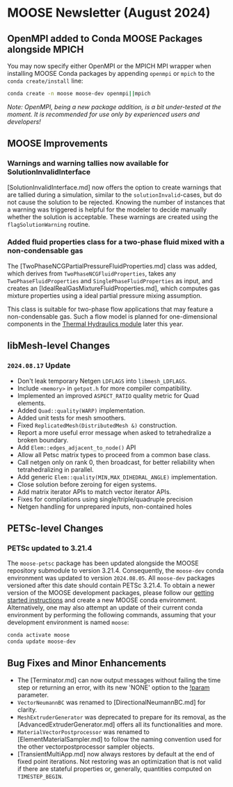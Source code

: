# MOOSE Newsletter (August 2024)

## OpenMPI added to Conda MOOSE Packages alongside MPICH

You may now specify either OpenMPI or the MPICH MPI wrapper when installing MOOSE Conda packages by appending `openmpi` or `mpich` to the `conda create/install` line:

```bash
conda create -n moose moose-dev openmpi||mpich
```

*Note: OpenMPI, being a new package addition, is a bit under-tested at the moment. It is recommended for use only by experienced users and developers!*

## MOOSE Improvements

### Warnings and warning tallies now available for SolutionInvalidInterface

[SolutionInvalidInterface.md] now offers the option to create warnings that are tallied during a simulation,
similar to the `solutionInvalid`-cases, but do not cause the solution to be rejected. Knowing the number of instances
that a warning was triggered is helpful for the modeler to decide manually whether the solution is acceptable.
These warnings are created using the `flagSolutionWarning` routine.

### Added fluid properties class for a two-phase fluid mixed with a non-condensable gas

The [TwoPhaseNCGPartialPressureFluidProperties.md] class was added, which derives
from `TwoPhaseNCGFluidProperties`, takes any `TwoPhaseFluidProperties` and
`SinglePhaseFluidProperties` as input, and creates an [IdealRealGasMixtureFluidProperties.md],
which computes gas mixture properties using a ideal partial pressure mixing
assumption.

This class is suitable for two-phase flow applications that may feature a non-condensable
gas. Such a flow model is planned for one-dimensional components in the
[Thermal Hydraulics module](modules/thermal_hydraulics/index.md) later this year.

## libMesh-level Changes

### `2024.08.17` Update

- Don't leak temporary Netgen `LDFLAGS` into `libmesh_LDFLAGS`.
- Include `<memory>` in `getpot.h` for more compiler compatibility.
- Implemented an improved `ASPECT_RATIO` quality metric for Quad elements.
- Added `Quad::quality(WARP)` implementation.
- Added unit tests for mesh smoothers.
- Fixed `ReplicatedMesh(DistributedMesh &)` construction.
- Report a more useful error message when asked to tetrahedralize a broken boundary.
- Add `Elem::edges_adjacent_to_node()` API
- Allow all Petsc matrix types to proceed from a common base class.
- Call netgen only on rank 0, then broadcast, for better reliability when tetrahedralizing in parallel.
- Add generic `Elem::quality(MIN,MAX_DIHEDRAL_ANGLE)` implementation.
- Close solution before zeroing for eigen systems.
- Add matrix iterator APIs to match vector iterator APIs.
- Fixes for compilations using single/triple/quadruple precision
- Netgen handling for unprepared inputs, non-contained holes

## PETSc-level Changes

### PETSc updated to 3.21.4

The `moose-petsc` package has been updated alongside the MOOSE repository submodule to version 3.21.4.
Consequently, the `moose-dev` conda environment was updated to version `2024.08.05`. All `moose-dev`
packages versioned after this date should contain PETSc 3.21.4. To obtain a newer version of the MOOSE
development packages, please follow our [getting started instructions](getting_started/index.md)
and create a new MOOSE conda environment. Alternatively, one may also attempt an update of their
current conda environment by performing the following commands, assuming that your development
environment is named `moose`:

```bash
conda activate moose
conda update moose-dev
```

## Bug Fixes and Minor Enhancements

- The [Terminator.md] can now output messages without failing the time step or returning an error,
  with its new 'NONE' option to the [!param](/UserObjects/Terminator/fail_mode) parameter.
- `VectorNeumannBC` was renamed to [DirectionalNeumannBC.md] for clarity.
- `MeshExtruderGenerator` was deprecated to prepare for its removal, as the [AdvancedExtruderGenerator.md]
  offers all its functionalities and more.
- `MaterialVectorPostprocessor` was renamed to [ElementMaterialSampler.md] to follow the naming convention
  used for the other vectorpostprocessor sampler objects.
- [TransientMultiApp.md] now always restores by default at the end of fixed point iterations. Not restoring
  was an optimization that is not valid if there are stateful properties or, generally, quantities computed on
  `TIMESTEP_BEGIN`.
